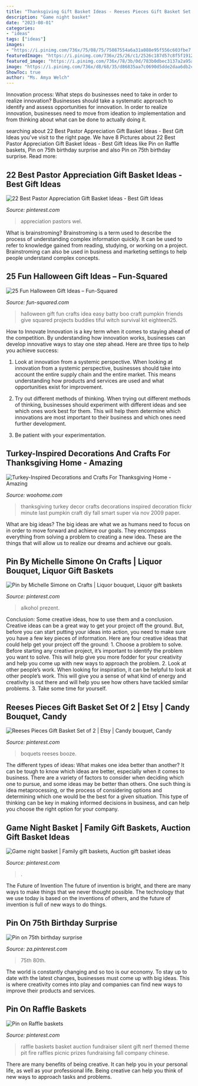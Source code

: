 ```yaml
---
title: "Thanksgiving Gift Basket Ideas - Reeses Pieces Gift Basket Set Of 2"
description: "Game night basket"
date: "2023-08-01"
categories:
- "ideas"
tags: ["ideas"]
images:
- "https://i.pinimg.com/736x/75/08/75/75087554a6a31a088e95f556c603fbe7.jpg"
featuredImage: "https://i.pinimg.com/736x/25/26/c1/2526c187d57c8f5f191216786f7cd11c.jpg"
featured_image: "https://i.pinimg.com/736x/78/3b/0d/783b0dbec3137a2a95a3d0256a6052b5.jpg"
image: "https://i.pinimg.com/736x/d8/68/35/d86835aa7c0690d5dde2daa6db2cd262.jpg"
ShowToc: true
author: "Ms. Amya Welch"
---
```



Innovation process: What steps do businesses need to take in order to realize innovation?
Businesses should take a systematic approach to identify and assess opportunities for innovation. In order to realize innovation, businesses need to move from ideation to implementation and from thinking about what can be done to actually doing it.

	

		
searching about 22 Best Pastor Appreciation Gift Basket Ideas - Best Gift Ideas you've visit to the right page. We have 8 Pictures about 22 Best Pastor Appreciation Gift Basket Ideas - Best Gift Ideas like Pin on Raffle baskets, Pin on 75th birthday surprise and also Pin on 75th birthday surprise. Read more:
		
    
## 22 Best Pastor Appreciation Gift Basket Ideas - Best Gift Ideas

<img loading=lazy src="https://i.pinimg.com/736x/15/5f/05/155f0515b3275eeb05e7cc1a4eadbeb9.jpg" onerror="this.onerror=null;this.src='https://tse1.mm.bing.net/th?id=OIP.tGFlhYAgPzrBPlbQveMEAgAAAA&amp;pid=15.1';" alt="22 Best Pastor Appreciation Gift Basket Ideas - Best Gift Ideas">

_Source: pinterest.com_

>appreciation pastors wel. 

	

What is brainstroming?
Brainstroming is a term used to describe the process of understanding complex information quickly. It can be used to refer to knowledge gained from reading, studying, or working on a project. Brainstroming can also be used in business and marketing settings to help people understand complex concepts.

    
## 25 Fun Halloween Gift Ideas – Fun-Squared

<img loading=lazy src="http://fun-squared.com/wp-content/uploads/2016/10/BattyGiftIdea.jpg" onerror="this.onerror=null;this.src='https://tse1.mm.bing.net/th?id=OIP.hTbA7Emc6646kCDm7TGcxQHaLE&amp;pid=15.1';" alt="25 Fun Halloween Gift Ideas – Fun-Squared">

_Source: fun-squared.com_

>halloween gift fun crafts idea easy batty boo craft pumpkin friends give squared projects buddies tiful witch survival kit eighteen25. 

	

How to Innovate
Innovation is a key term when it comes to staying ahead of the competition. By understanding how innovation works, businesses can develop innovative ways to stay one step ahead. Here are three tips to help you achieve success:
1. Look at innovation from a systemic perspective. When looking at innovation from a systemic perspective, businesses should take into account the entire supply chain and the entire market. This means understanding how products and services are used and what opportunities exist for improvement.

2. Try out different methods of thinking. When trying out different methods of thinking, businesses should experiment with different ideas and see which ones work best for them. This will help them determine which innovations are most important to their business and which ones need further development.

3. Be patient with your experimentation.

    
## Turkey-Inspired Decorations And Crafts For Thanksgiving Home - Amazing

<img loading=lazy src="http://www.woohome.com/wp-content/uploads/2015/11/turkey-inspired-decoration-and-craft-14.jpg" onerror="this.onerror=null;this.src='https://tse3.mm.bing.net/th?id=OIP.3O0pJ6mPA6pFLDIpeRqKrQHaNN&amp;pid=15.1';" alt="Turkey-Inspired Decorations and Crafts For Thanksgiving Home - Amazing">

_Source: woohome.com_

>thanksgiving turkey decor crafts decorations inspired decoration flickr minute last pumpkin craft diy fall smart super via nov 2009 paper. 

	

What are big ideas?
The big ideas are what we as humans need to focus on in order to move forward and achieve our goals. They encompass everything from solving a problem to creating a new idea. These are the things that will allow us to realize our dreams and achieve our goals.

    
## Pin By Michelle Simone On Crafts | Liquor Bouquet, Liquor Gift Baskets

<img loading=lazy src="https://i.pinimg.com/736x/75/08/75/75087554a6a31a088e95f556c603fbe7.jpg" onerror="this.onerror=null;this.src='https://tse2.mm.bing.net/th?id=OIP.1HBlgoQ8cZKvniCh9YX45wHaJ4&amp;pid=15.1';" alt="Pin by Michelle Simone on Crafts | Liquor bouquet, Liquor gift baskets">

_Source: pinterest.com_

>alkohol prezent. 

	

Conclusion: Some creative ideas, how to use them and a conclusion.
Creative ideas can be a great way to get your project off the ground. But, before you can start putting your ideas into action, you need to make sure you have a few key pieces of information. Here are four creative ideas that could help get your project off the ground: 1. Choose a problem to solve. Before starting any creative project, it’s important to identify the problem you want to solve. This will help give you more fodder for your creativity and help you come up with new ways to approach the problem. 2. Look at other people’s work. When looking for inspiration, it can be helpful to look at other people’s work. This will give you a sense of what kind of energy and creativity is out there and will help you see how others have tackled similar problems. 3. Take some time for yourself.

    
## Reeses Pieces Gift Basket Set Of 2 | Etsy | Candy Bouquet, Candy

<img loading=lazy src="https://i.pinimg.com/736x/25/26/c1/2526c187d57c8f5f191216786f7cd11c.jpg" onerror="this.onerror=null;this.src='https://tse4.mm.bing.net/th?id=OIP.z7OJjICEIzqEkjqMkCxDbAHaJ3&amp;pid=15.1';" alt="Reeses Pieces Gift Basket Set of 2 | Etsy | Candy bouquet, Candy">

_Source: pinterest.com_

>boquets reeses booze. 

	

The different types of ideas: What makes one idea better than another?
It can be tough to know which ideas are better, especially when it comes to business. There are a variety of factors to consider when deciding which one to pursue, and some ideas may be better than others. One such thing is idea metaprocessing, or the process of considering options and determining which one would be the best for a given situation. This type of thinking can be key in making informed decisions in business, and can help you choose the right option for your company.

    
## Game Night Basket | Family Gift Baskets, Auction Gift Basket Ideas

<img loading=lazy src="https://i.pinimg.com/736x/c3/6c/6d/c36c6d8700099e28ab3a53f945c68112.jpg" onerror="this.onerror=null;this.src='https://tse3.mm.bing.net/th?id=OIP._AVZtkSd8PTH4-K3sIJMOwHaLu&amp;pid=15.1';" alt="Game night basket | Family gift baskets, Auction gift basket ideas">

_Source: pinterest.com_

>. 

	

The Future of Invention
The future of invention is bright, and there are many ways to make things that we never thought possible. The technology that we use today is based on the inventions of others, and the future of invention is full of new ways to do things.

    
## Pin On 75th Birthday Surprise

<img loading=lazy src="https://i.pinimg.com/736x/d8/68/35/d86835aa7c0690d5dde2daa6db2cd262.jpg" onerror="this.onerror=null;this.src='https://tse1.mm.bing.net/th?id=OIP.LOebthK18_Qm9o4MfN027wHaKU&amp;pid=15.1';" alt="Pin on 75th birthday surprise">

_Source: za.pinterest.com_

>75th 80th. 

	

The world is constantly changing and so too is our economy. To stay up to date with the latest changes, businesses must come up with big ideas. This is where creativity comes into play and companies can find new ways to improve their products and services.

    
## Pin On Raffle Baskets

<img loading=lazy src="https://i.pinimg.com/736x/78/3b/0d/783b0dbec3137a2a95a3d0256a6052b5.jpg" onerror="this.onerror=null;this.src='https://tse1.mm.bing.net/th?id=OIP.m4IO6btCe90Vep1Q-Rp_8AHaJ3&amp;pid=15.1';" alt="Pin on Raffle baskets">

_Source: pinterest.com_

>raffle baskets basket auction fundraiser silent gift nerf themed theme pit fire raffles picnic prizes fundraising fall company chinese. 

	

There are many benefits of being creative. It can help you in your personal life, as well as your professional life. Being creative can help you think of new ways to approach tasks and problems.

